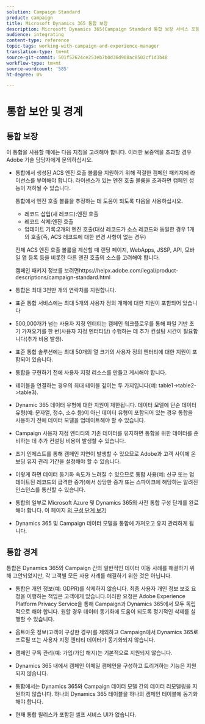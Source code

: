 ```yaml
---
solution: Campaign Standard
product: campaign
title: Microsoft Dynamics 365 통합 보장
description: Microsoft Dynamics 365(Campaign Standard 통합 보장 서비스 포함)
audience: integrating
content-type: reference
topic-tags: working-with-campaign-and-experience-manager
translation-type: tm+mt
source-git-commit: 501f52624ce253eb7b0d36d908ac8502cf1d3b48
workflow-type: tm+mt
source-wordcount: '585'
ht-degree: 0%

---
```



# 통합 보안 및 경계

## 통합 보장

이 통합을 사용할 때에는 다음 지침을 고려해야 합니다. 이러한 보증액을 초과할 경우 Adobe 기술 담당자에게 문의하십시오.

* 통합에서 생성된 ACS 엔진 호출 볼륨을 지원하기 위해 적절한 캠페인 패키지에 라이선스를 부여해야 합니다. 라이센스가 있는 엔진 호출 볼륨을 초과하면 캠페인 성능이 저하될 수 있습니다.

   통합에서 엔진 호출 볼륨을 추정하는 데 도움이 되도록 다음을 사용하십시오.

   * 레코드 삽입(새 레코드):엔진 호출
   * 레코드 삭제:엔진 호출
   * 업데이트 기록:2개의 엔진 호출(대상 레코드가 소스 레코드와 동일한 경우 1개의 호출(즉, ACS 레코드에 대한 변경 사항이 없는 경우)

   전체 ACS 엔진 호출 볼륨을 계산할 때 랜딩 페이지, WebApps, JSSP, API, 모바일 앱 등록 등을 비롯한 다른 엔진 호출의 소스를 고려해야 합니다.

   캠페인 패키지 정보를 보려면https://helpx.adobe.com/legal/product-descriptions/campaign-standard.html

* 통합은 최대 3천만 개의 연락처를 지원합니다.

* 표준 통합 서비스에는 최대 5개의 사용자 정의 개체에 대한 지원이 포함되어 있습니다

* 500,000개가 넘는 사용자 지정 엔터티는 캠페인 워크플로우를 통해 파일 기반 초기 가져오기를 한 번(사용자 지정 엔터티당) 수행하는 데 추가 컨설팅 시간이 필요합니다(추가 비용 발생).

* 표준 통합 솔루션에는 최대 50개의 열 크기의 사용자 정의 엔터티에 대한 지원이 포함되어 있습니다.

* 통합을 구현하기 전에 사용자 지정 리소스를 만들고 게시해야 합니다.

* 테이블을 연결하는 경우의 최대 테이블 깊이는 두 가지입니다(예: table1->table2->table3).

* Dynamic 365 데이터 유형에 대한 지원이 제한됩니다. 데이터 모델에 단순 데이터 유형(예: 문자열, 정수, 소수 등)이 아닌 데이터 유형이 포함되어 있는 경우 통합을 사용하기 전에 데이터 모델을 업데이트해야 할 수 있습니다.

* Campaign 사용자 지정 엔티티의 기존 데이터를 유지하면 통합을 위한 데이터를 준비하는 데 추가 컨설팅 비용이 발생할 수 있습니다.

* 초기 인제스트를 통해 캠페인 지연이 발생할 수 있으므로 Adobe과 고객 사이에 온보딩 유지 관리 기간을 설정해야 할 수 있습니다.

* 이렇게 하면 데이터 동기화 속도가 느려질 수 있으므로 통합 사용(예: 신규 또는 업데이트된 레코드의 급격한 증가)에서 상당한 증가 또는 스파이크에 해당하는 알려진 인스턴스를 통신할 수 있습니다.

* 통합의 일부로 Microsoft Azure 및 Dynamics 365의 사전 통합 구성 단계를 완료해야 합니다. 이 페이지 [의 구성 단계 보기](../../integrating/using/configure-microsoft-dynamics-365-for-campaign-integration.md)

* Dynamics 365 및 Campaign 데이터 모델을 통합에 가져오고 유지 관리하게 됩니다.

## 통합 경계

통합은 Dynamics 365와 Campaign 간의 일반적인 데이터 이동 사례를 해결하기 위해 고안되었지만, 각 고객별 모든 사용 사례를 해결하기 위한 것은 아닙니다.

* 통합은 개인 정보(예: GDPR)를 삭제하지 않습니다. 최종 사용자 개인 정보 보호 요청을 이행하는 책임은 고객에게 있습니다.이러한 요청은 Adobe Experience Platform Privacy Service을 통해 Campaign과 Dynamics 365에서 모두 독립적으로 해야 합니다. 원할 경우 데이터 동기화에 도움이 되도록 정기적인 삭제를 실행할 수 있습니다.

* 옵트아웃 정보(고객이 구성한 경우)를 제외하고 Campaign에서 Dynamics 365로 프로필 또는 사용자 지정 엔티티 데이터가 동기화되지 않습니다.

* 캠페인 구독 관리(예: 가입/가입 해지)는 기본적으로 지원되지 않습니다.

* Dynamics 365 내에서 캠페인 이메일 캠페인을 구성하고 트리거하는 기능은 지원되지 않습니다.

* 통합에서는 Dynamics 365와 Campaign 데이터 모델 간의 데이터 리모델링을 지원하지 않습니다. 하나의 Dynamics 365 테이블을 하나의 캠페인 테이블에 동기화해야 합니다.

* 현재 통합 릴리스가 포함된 셀프 서비스 UI가 없습니다.
